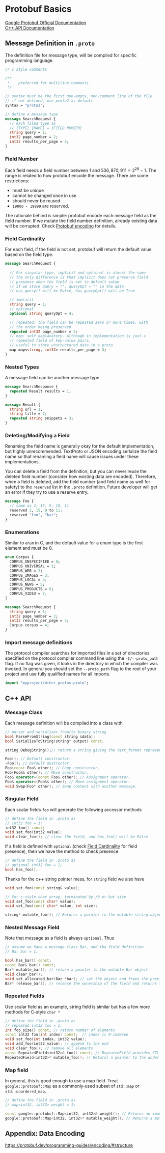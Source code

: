 # Protobuf Basics

[Google Protobuf Official Documentation](https://protobuf.dev/programming-guides/proto3/)  
[C++ API Documentation](https://protobuf.dev/reference/cpp/cpp-generated/)

## Message Definition in `.proto`
The definition file for message type, will be compiled for specific programming language. 

```proto
// c style comments 

/** 
 *    preferred for multiline comments
 */

// syntax must be the first non-empty, non-comment line of the file
// if not defined, use proto2 as default
syntax = "proto3";

// define a message type
message SearchRequest {
  // each filed type as 
  // {TYPE} {NAME} = {FIELD NUMBER}
  string query = 1;
  int32 page_number = 2;
  int32 results_per_page = 3;
}
```

### Field Number
Each field needs a field number between $1$ and $536,870,911 = 2^{29} - 1$. The range is related to how protobuf encode the message. There are some restrictions: 
- must be unique
- cannot be changed once in use
- should never be reused 
- `19000 - 19999` are reserved. 

The rationale behind is simple: protobuf encode each message field as the field number. If we mutate the field number definition, already existing data will be corrupted. Check [Protobuf encoding](#appendix-encoding) for details. 

### Field Cardinality
For each field, if the field is not set, protobuf will return the default value based on the field type. 

```proto
message SearchRequest {
  
  // For singular type, implicit and optional is almost the same
  // the only difference is that implicit does not preserve field
  // presence when the field is set to default value
  // if we store query = "", queryOpt = "" in the data
  // has_query() will be False, has_queryOpt() will be True

  // implicit 
  string query = 1;
  // optional
  optional string queryOpt = 4;

  // repeated: the field can be repeated zero or more times, with
  // the order being preserved
  repeated int32 page_number = 2;
  // map: self explanatory. Although in implementation is just a 
  // repeated field of key-value pairs.
  // useful to store unstructured data in a proto 
  map map<string, int32> results_per_page = 3;
}
```

### Nested Types

A message field can be another message type. 

```proto
message SearchResponse {
  repeated Result results = 1;
}

message Result {
  string url = 1;
  string title = 2;
  repeated string snippets = 3;
}
```

### Deleting/Modifying a Field

Renaming the field name is generally okay for the default implementation, but highly unrecommended. TextProto or JSON encoding serialize the field name so that renaming a field name will cause issues under these implementations. 

You can delete a field from the definition, but you can never reuse the deleted field number (consider how existing data are encoded). Therefore, when a field is deleted, add the field number (and field name as well for safety) to the `reserved` list in the `.proto` definition. Future developer will get an error if they try to use a reserve entry. 

```proto
message Foo {
  // same as 2, 15, 9, 10, 11
  reserved 2, 15, 9 to 11;
  reserved "foo", "bar";
}
```

### Enumerations
Similar to `enum` in C, and the default value for a enum type is the first element and must be 0. 

```proto
enum Corpus {
  CORPUS_UNSPECIFIED = 0;
  CORPUS_UNIVERSAL = 1;
  CORPUS_WEB = 2;
  CORPUS_IMAGES = 3;
  CORPUS_LOCAL = 4;
  CORPUS_NEWS = 5;
  CORPUS_PRODUCTS = 6;
  CORPUS_VIDEO = 7;
}

message SearchRequest {
  string query = 1;
  int32 page_number = 2;
  int32 results_per_page = 3;
  Corpus corpus = 4;
}
```

### Import message definitions
The protocol compiler searches for imported files in a set of directories specified on the protocol compiler command line using the `-I/--proto_path` flag. If no flag was given, it looks in the directory in which the compiler was invoked. In general you should set the `--proto_path` flag to the root of your project and use fully qualified names for all imports.

```proto
import "myproject/other_protos.proto";
```

## C++ API

### Message Class

Each message definition will be compiled into a class with 

```c++
// parser and serializer from/to binary string
bool ParseFromString(const string &data);
bool SerializeToString(string* output) const;

string DebugString();// return a string giving the text_format representation

Foo(); // Default constructor.
~Foo(); // Default destructor.
Foo(const Foo& other); // Copy constructor.
Foo(Foo&& other); // Move constructor.
Foo& operator=(const Foo& other); // Assignment operator.
Foo& operator=(Foo&& other); // Move-assignment operator.
void Swap(Foo* other); // Swap content with another message.
```


### Singular Field
Each scalar fields `foo` will generate the following accessor methods

```c++
// define the field in .proto as 
// int32 foo = 1;
int32 foo() const;
void set_foo(int32 value);
void clear_foo(); // clear the field, and has_foo() will be False 
```

If a field is defined with `optional` (check [Field Cardinality](#field-cardinality) for field presence), then we have the method to check presence

```c++
// define the field in .proto as 
// optional int32 foo = 1;
bool has_foo();
```

Thanks for the c++ string pointer mess, for `string` field we also have

```c++
void set_foo(const string& value);

// for c-style char array, terminated by /0 or but size
void set_foo(const char* value);
void set_foo(const char* value, int size);

string* mutable_foo(); // Returns a pointer to the mutable string object that stores the field’s value. 
```

### Nested Message Field

Note that message as a field is always `optional`. Thus 

```c++
// assume we have a message class Bar, and the field definition
// Bar bar = 1;

bool has_bar() const; 
const Bar& bar() const;
Bar* mutable_bar(); // return a pointer to the mutable Bar object
void clear_bar();
void set_allocated_bar(Bar *bar); // set the object and frees the previous field value
Bar* release_bar(); // release the ownership of the field and returns the pointer to the Bar object
```

### Repeated Fields
Use scalar field as an example, string field is similar but has a few more methods for C-style `char *`
```c++
// define the field in .proto as 
// repeated int32 foo = 1;
int foo_size() const; // return number of elements
const int32 foo(int index) const;  // index is 0-indexed
void set_foo(int index, int32 value);
void add_foo(int32 value); // append to the end
void clear_foo(); // remove all elements
const RepeatedField<int32>& foo() const; // RepeatedField provides STL-lke iterator and other methods
RepeatedField<int32>* mutable_foo(); // Returns a pointer to the underlying mutable RepeatedField
```

### Map field
In general, this is good enough to use a map field. Treat `google::protobuf::Map` as a commonly-used subset of `std::map` or `std::unordered_map`. 
```c++
// define the field in .proto as 
// map<int32, int32> weight = 1;

const google::protobuf::Map<int32, int32>& weight(); // Returns an immutable Map.
google::protobuf::Map<int32, int32>* mutable_weight(); // Returns a mutable Map
```

## Appendix: Data Encoding 
https://protobuf.dev/programming-guides/encoding/#structure